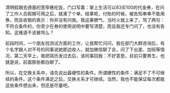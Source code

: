 清明假期去德基的宽窄巷吃饭，门口写着：掌上生活可以83买100的代金券，在问了工作人员假期可用之后，就凑了个单。结果呢，付账的时候，被告知串串不能用券，而且收银的表示：你并没有问我。我这暴脾气，当时火就上来了，骂了两句：不符合条件的，你至少在券的使用说明中要写清楚，而且我还专门问了，也没有告知，这难道不该被骂么？

前段时间，一个朋友找测试方面的工作，让我帮忙问问，我在部门大群咨询后，有个名字跟人对不号的同事说她那边收人，就加微信聊了会，问了下出差、加班等情况，第二天早上，我把简历发过去后，该同事回我：不好意思，目前只要男生。也就是说，前面那些都白聊了。

所以，在交换关系中，请先说出最硬性的条件。所谓硬性的条件：满足不了不可继续的条件。这个条件满足之后，交换关系才可继续。当然，我也不能保证每次都能这些条件想出来，但还是尽量吧。


